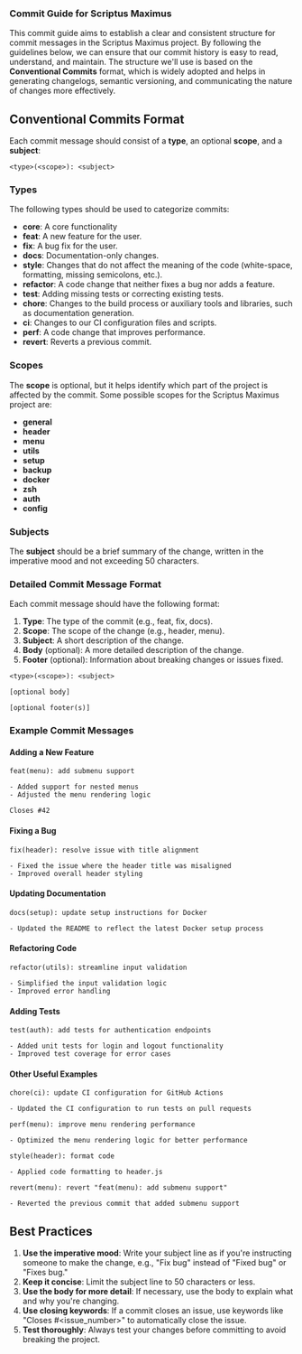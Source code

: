 ### Commit Guide for Scriptus Maximus

This commit guide aims to establish a clear and consistent structure for commit messages in the Scriptus Maximus project. By following the guidelines below, we can ensure that our commit history is easy to read, understand, and maintain. The structure we'll use is based on the **Conventional Commits** format, which is widely adopted and helps in generating changelogs, semantic versioning, and communicating the nature of changes more effectively.

## Conventional Commits Format

Each commit message should consist of a **type**, an optional **scope**, and a **subject**:

```
<type>(<scope>): <subject>
```

### Types

The following types should be used to categorize commits:

- **core**: A core functionality
- **feat**: A new feature for the user.
- **fix**: A bug fix for the user.
- **docs**: Documentation-only changes.
- **style**: Changes that do not affect the meaning of the code (white-space, formatting, missing semicolons, etc.).
- **refactor**: A code change that neither fixes a bug nor adds a feature.
- **test**: Adding missing tests or correcting existing tests.
- **chore**: Changes to the build process or auxiliary tools and libraries, such as documentation generation.
- **ci**: Changes to our CI configuration files and scripts.
- **perf**: A code change that improves performance.
- **revert**: Reverts a previous commit.

### Scopes

The **scope** is optional, but it helps identify which part of the project is affected by the commit. Some possible scopes for the Scriptus Maximus project are:

- **general**
- **header**
- **menu**
- **utils**
- **setup**
- **backup**
- **docker**
- **zsh**
- **auth**
- **config**

### Subjects

The **subject** should be a brief summary of the change, written in the imperative mood and not exceeding 50 characters.

### Detailed Commit Message Format

Each commit message should have the following format:

1. **Type**: The type of the commit (e.g., feat, fix, docs).
2. **Scope**: The scope of the change (e.g., header, menu).
3. **Subject**: A short description of the change.
4. **Body** (optional): A more detailed description of the change.
5. **Footer** (optional): Information about breaking changes or issues fixed.

```text
<type>(<scope>): <subject>

[optional body]

[optional footer(s)]
```

### Example Commit Messages

#### Adding a New Feature

```text
feat(menu): add submenu support

- Added support for nested menus
- Adjusted the menu rendering logic

Closes #42
```

#### Fixing a Bug

```text
fix(header): resolve issue with title alignment

- Fixed the issue where the header title was misaligned
- Improved overall header styling
```

#### Updating Documentation

```text
docs(setup): update setup instructions for Docker

- Updated the README to reflect the latest Docker setup process
```

#### Refactoring Code

```text
refactor(utils): streamline input validation

- Simplified the input validation logic
- Improved error handling
```

#### Adding Tests

```text
test(auth): add tests for authentication endpoints

- Added unit tests for login and logout functionality
- Improved test coverage for error cases
```

#### Other Useful Examples

```text
chore(ci): update CI configuration for GitHub Actions

- Updated the CI configuration to run tests on pull requests
```

```text
perf(menu): improve menu rendering performance

- Optimized the menu rendering logic for better performance
```

```text
style(header): format code

- Applied code formatting to header.js
```

```text
revert(menu): revert "feat(menu): add submenu support"

- Reverted the previous commit that added submenu support
```

## Best Practices

1. **Use the imperative mood**: Write your subject line as if you're instructing someone to make the change, e.g., "Fix bug" instead of "Fixed bug" or "Fixes bug."
2. **Keep it concise**: Limit the subject line to 50 characters or less.
3. **Use the body for more detail**: If necessary, use the body to explain what and why you're changing.
4. **Use closing keywords**: If a commit closes an issue, use keywords like "Closes #<issue_number>" to automatically close the issue.
5. **Test thoroughly**: Always test your changes before committing to avoid breaking the project.